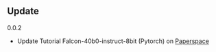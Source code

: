 ## Update 
0.0.2
- Update Tutorial Falcon-40b0-instruct-8bit (Pytorch) on [Paperspace](https://paperspace.com/)